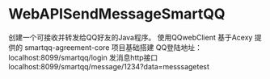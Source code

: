 # WebAPISendMessageSmartQQ
创建一个可接收并转发给QQ好友的Java程序。
使用QQwebClient 
基于Acexy 提供的 smartqq-agreement-core 项目基础搭建
QQ登陆地址： localhost:8099/smartqq/login
发消息http接口 localhost:8099/smartqq/message/1234?data=messsagetest
